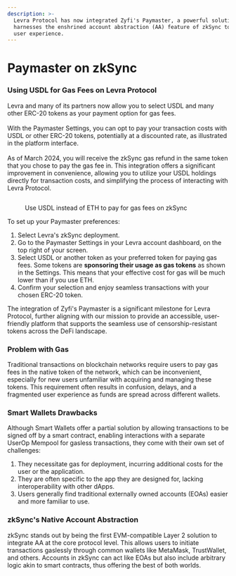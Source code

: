 ```yaml
---
description: >-
  Levra Protocol has now integrated Zyfi's Paymaster, a powerful solution that
  harnesses the enshrined account abstraction (AA) feature of zkSync to enhance
  user experience.
---
```


# Paymaster on zkSync

### Using USDL for Gas Fees on Levra Protocol

Levra and many of its partners now allow you to select USDL and many other ERC-20 tokens as your payment option for gas fees. \
\
With the Paymaster Settings, you can opt to pay your transaction costs with USDL or other ERC-20 tokens, potentially at a discounted rate, as illustrated in the platform interface. \
\
As of March 2024, you will receive the zkSync gas refund in the same token that you chose to pay the gas fee in. This integration offers a significant improvement in convenience, allowing you to utilize your USDL holdings directly for transaction costs, and simplifying the process of interacting with Levra Protocol.

<figure><img src="../.gitbook/assets/GIFBtaHagAAa6Cx.png" alt=""><figcaption><p>Use USDL instead of ETH to pay for gas fees on zkSync</p></figcaption></figure>

To set up your Paymaster preferences:

1. Select Levra's zkSync deployment.
2. Go to the Paymaster Settings in your Levra account dashboard, on the top right of your screen.
3. Select USDL or another token as your preferred token for paying gas fees. Some tokens are **sponsoring their usage as gas tokens** as shown in the Settings. This means that your effective cost for gas will be much lower than if you use ETH.
4. Confirm your selection and enjoy seamless transactions with your chosen ERC-20 token.

The integration of Zyfi's Paymaster is a significant milestone for Levra Protocol, further aligning with our mission to provide an accessible, user-friendly platform that supports the seamless use of censorship-resistant tokens across the DeFi landscape.

### Problem with Gas

Traditional transactions on blockchain networks require users to pay gas fees in the native token of the network, which can be inconvenient, especially for new users unfamiliar with acquiring and managing these tokens. This requirement often results in confusion, delays, and a fragmented user experience as funds are spread across different wallets.

### Smart Wallets Drawbacks

Although Smart Wallets offer a partial solution by allowing transactions to be signed off by a smart contract, enabling interactions with a separate UserOp Mempool for gasless transactions, they come with their own set of challenges:

1. They necessitate gas for deployment, incurring additional costs for the user or the application.
2. They are often specific to the app they are designed for, lacking interoperability with other dApps.
3. Users generally find traditional externally owned accounts (EOAs) easier and more familiar to use.

### zkSync's Native Account Abstraction

zkSync stands out by being the first EVM-compatible Layer 2 solution to integrate AA at the core protocol level. This allows users to initiate transactions gaslessly through common wallets like MetaMask, TrustWallet, and others. Accounts in zkSync can act like EOAs but also include arbitrary logic akin to smart contracts, thus offering the best of both worlds.
